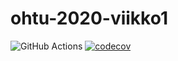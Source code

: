# ohtu-2020-viikko1
![GitHub Actions](https://github.com/forstjoh/ohtu-2020-viikko1/workflows/Java%20CI%20with%20Gradle/badge.svg)
[![codecov](https://codecov.io/gh/forstjoh/ohtu-2020-viikko1/branch/main/graph/badge.svg?token=0280RRVK4M)](https://codecov.io/gh/forstjoh/ohtu-2020-viikko1)
